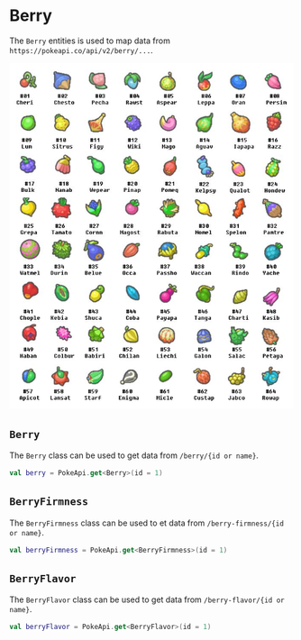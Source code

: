 # Berry

The `Berry` entities is used to map data from `https://pokeapi.co/api/v2/berry/...`.

![Berry](../img/berry.jpeg)

## `Berry`

The `Berry` class can be used to get data from `/berry/{id or name}`.

```kotlin
val berry = PokeApi.get<Berry>(id = 1)
```

## `BerryFirmness`

The `BerryFirmness` class can be used to et data from `/berry-firmness/{id or name}`.

```kotlin
val berryFirmness = PokeApi.get<BerryFirmness>(id = 1)
```

## `BerryFlavor`

The `BerryFlavor` class can be used to get data from `/berry-flavor/{id or name}`.

```kotlin
val berryFlavor = PokeApi.get<BerryFlavor>(id = 1)
```
